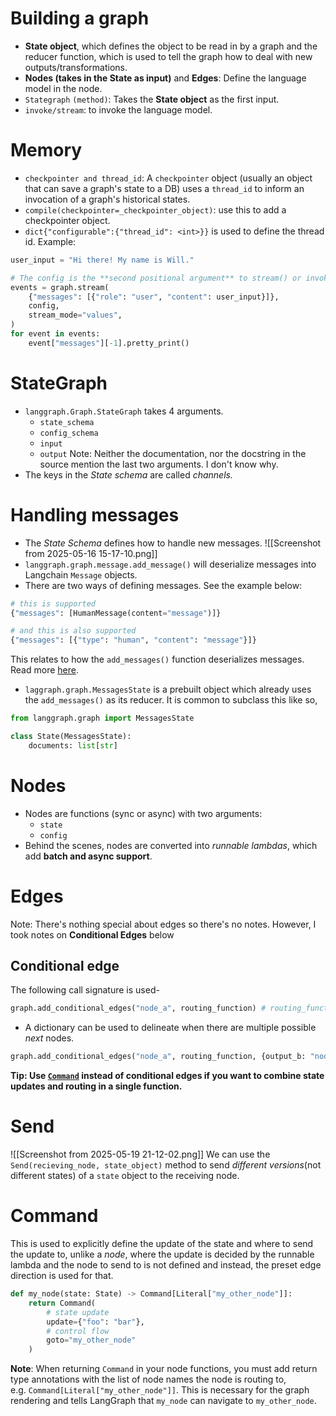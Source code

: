 # Building a graph
- **State object**, which defines the object to be read in by a graph and the reducer function, which is used to tell the graph how to deal with new outputs/transformations.
- **Nodes (takes in the State as input)** and **Edges**: Define the language model in the node.
- `Stategraph` `(method)`: Takes the **State object** as the first input.
- `invoke/stream`: to invoke the language model.
# Memory
- `checkpointer and thread_id`: A `checkpointer` object (usually an object that can save a graph's state to a DB) uses a `thread_id` to inform an invocation of a graph's historical states.
- `compile(checkpointer=_checkpointer_object)`: use this to add a checkpointer object.
- `dict{"configurable":{"thread_id": <int>}}` is used to define the thread id.
Example:
```python
user_input = "Hi there! My name is Will."

# The config is the **second positional argument** to stream() or invoke()!
events = graph.stream(
    {"messages": [{"role": "user", "content": user_input}]},
    config,
    stream_mode="values",
)
for event in events:
    event["messages"][-1].pretty_print()
```
# StateGraph
- `langgraph.Graph.StateGraph` takes 4 arguments.
	- `state_schema`
	- `config_schema`
	- `input`
	- `output`
	Note: Neither the documentation, nor the docstring in the source mention the last two arguments. I don't know why.  
- The keys in the *State schema* are called *channels.*
# Handling messages
- The *State Schema* defines how to handle new messages.
![[Screenshot from 2025-05-16 15-17-10.png]]
- `langgraph.graph.message.add_message()` will deserialize messages into Langchain `Message` objects.
- There are two ways of defining messages. See the example below:
```python
# this is supported
{"messages": [HumanMessage(content="message")]}

# and this is also supported
{"messages": [{"type": "human", "content": "message"}]}

```
This relates to how the `add_messages()` function deserializes messages. Read more [here](https://python.langchain.com/docs/how_to/serialization/).
- `laggraph.graph.MessagesState` is a prebuilt object which already uses the `add_messages()` as its reducer. It is common to subclass this like so,
```python
from langgraph.graph import MessagesState

class State(MessagesState):
    documents: list[str]
```
# Nodes
- Nodes are functions (sync or async) with two arguments:
	- `state`
	-  `config`
- Behind the scenes, nodes are converted into *runnable lambdas*, which add **batch and async support**. 
# Edges
Note: There's nothing special about edges so there's no notes. However, I took notes on **Conditional Edges** below
## Conditional edge
The following call signature is used- 
```python
graph.add_conditional_edges("node_a", routing_function) # routing_function should return the name of a node
```
- A dictionary can be used to delineate when there are multiple possible *next* nodes.
```python
graph.add_conditional_edges("node_a", routing_function, {output_b: "node_b", output_c : "node_c"})
```
**Tip: Use [`Command`](https://langchain-ai.github.io/langgraph/concepts/low_level/#command) instead of conditional edges if you want to combine state updates and routing in a single function.**
# Send
![[Screenshot from 2025-05-19 21-12-02.png]]
We can use the `Send(recieving_node, state_object)` method to send *different versions*(not different states) of a `state` object to the receiving node. 
# Command
This is used to explicitly define the update of the state and where to send the update to, unlike a *node*, where the update is decided by the runnable lambda and the node to send to is not defined and instead, the preset edge direction is used for that.
```python
def my_node(state: State) -> Command[Literal["my_other_node"]]:
    return Command(
        # state update
        update={"foo": "bar"},
        # control flow
        goto="my_other_node"
    )
```
**Note**: When returning `Command` in your node functions, you must add return type annotations with the list of node names the node is routing to, e.g. `Command[Literal["my_other_node"]]`. This is necessary for the graph rendering and tells LangGraph that `my_node` can navigate to `my_other_node`.
